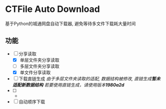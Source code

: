 # CTFile Auto Download
基于Python的城通网盘自动下载器, 避免等待多文件下载耗大量时间

## 功能
- [ ] 分享读取
    - [X] 单层文件夹分享读取
    - [ ] 多层文件夹分享读取
    - [X] 单文件分享读取
- [ ] 下载直链生成 *由于多层文件夹读取的适配, 数据结构被修改, 直链生成**暂未适配新数据结构** 若要使用直链生成，请使用版本**1980a2d***
- [ ] *
- [ ] 自动顺序下载
